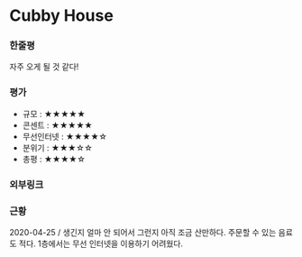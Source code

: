 # Cubby House

### 한줄평

자주 오게 될 것 같다!

### 평가

- 규모 : ★★★★★
- 콘센트 : ★★★★★
- 무선인터넷 : ★★★★☆
- 분위기 : ★★★☆☆
- 총평 : ★★★★☆

### 외부링크

### 근황
2020-04-25 / 생긴지 얼마 안 되어서 그런지 아직 조금 산만하다. 주문할 수 있는 음료도 적다. 1층에서는 무선 인터넷을 이용하기 어려웠다.
